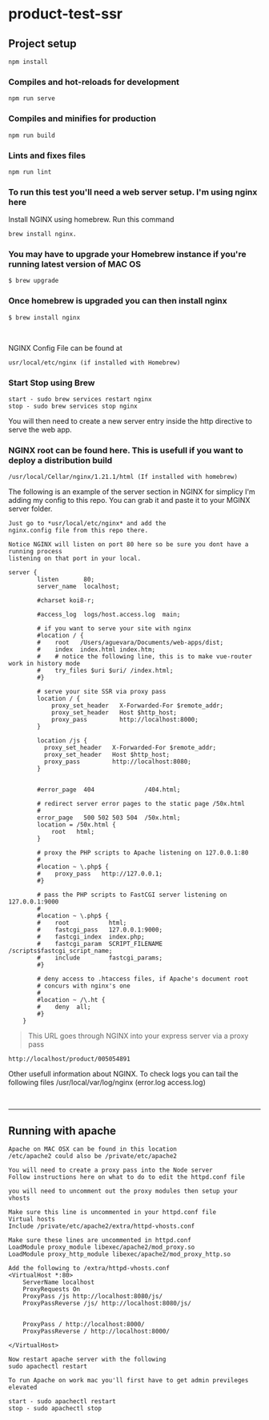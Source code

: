 # product-test-ssr

## Project setup
```
npm install
```

### Compiles and hot-reloads for development
```
npm run serve
```

### Compiles and minifies for production
```
npm run build
```

### Lints and fixes files
```
npm run lint

```
### To run this test you'll need a web server setup.  I'm using nginx here

Install NGINX using homebrew. Run this command
```
brew install nginx.
```

### You may have to upgrade your Homebrew instance if you're running latest version of MAC OS
```
$ brew upgrade
```

### Once homebrew is upgraded you can then install **nginx**
```
$ brew install nginx
```
</br>

NGINX Config File can be found at
```
usr/local/etc/nginx (if installed with Homebrew)
```

### Start Stop using Brew
```
start - sudo brew services restart nginx
stop - sudo brew services stop nginx
```

You will then need to create a new server entry inside the http directive to serve the
web app.

### NGINX root can be found here. This is usefull if you want to deploy a distribution build
```
/usr/local/Cellar/nginx/1.21.1/html (If installed with homebrew)
```


The following is an example of the server section in NGINX for simplicy I'm adding my config to this
repo.  You can grab it and paste it to your MGINX server folder.
```
Just go to *usr/local/etc/nginx* and add the
nginx.config file from this repo there.
```

```
Notice NGINX will listen on port 80 here so be sure you dont have a running process
listening on that port in your local.

server {
        listen       80;
        server_name  localhost;

        #charset koi8-r;

        #access_log  logs/host.access.log  main;

        # if you want to serve your site with nginx
        #location / {
        #    root   /Users/aguevara/Documents/web-apps/dist;
        #    index  index.html index.htm;
        #    # notice the following line, this is to make vue-router work in history mode
        #    try_files $uri $uri/ /index.html;
        #}

        # serve your site SSR via proxy pass
        location / {
            proxy_set_header   X-Forwarded-For $remote_addr;
            proxy_set_header   Host $http_host;
            proxy_pass         http://localhost:8000;
        }

        location /js {
          proxy_set_header   X-Forwarded-For $remote_addr;
          proxy_set_header   Host $http_host;
          proxy_pass         http://localhost:8080;
        }


        #error_page  404              /404.html;

        # redirect server error pages to the static page /50x.html
        #
        error_page   500 502 503 504  /50x.html;
        location = /50x.html {
            root   html;
        }

        # proxy the PHP scripts to Apache listening on 127.0.0.1:80
        #
        #location ~ \.php$ {
        #    proxy_pass   http://127.0.0.1;
        #}

        # pass the PHP scripts to FastCGI server listening on 127.0.0.1:9000
        #
        #location ~ \.php$ {
        #    root           html;
        #    fastcgi_pass   127.0.0.1:9000;
        #    fastcgi_index  index.php;
        #    fastcgi_param  SCRIPT_FILENAME  /scripts$fastcgi_script_name;
        #    include        fastcgi_params;
        #}

        # deny access to .htaccess files, if Apache's document root
        # concurs with nginx's one
        #
        #location ~ /\.ht {
        #    deny  all;
        #}
    }
```

>This URL goes through NGINX into your express server via a proxy pass
```
http://localhost/product/005054891
```

Other usefull information about NGINX.  To check logs you can tail the following files
/usr/local/var/log/nginx (error.log access.log)


</br>

---

## **Running with apache**

```
Apache on MAC OSX can be found in this location
/etc/apache2 could also be /private/etc/apache2

You will need to create a proxy pass into the Node server
Follow instructions here on what to do to edit the httpd.conf file

you will need to uncomment out the proxy modules then setup your vhosts

Make sure this line is uncommented in your httpd.conf file
Virtual hosts
Include /private/etc/apache2/extra/httpd-vhosts.conf

Make sure these lines are uncommented in httpd.conf
LoadModule proxy_module libexec/apache2/mod_proxy.so
LoadModule proxy_http_module libexec/apache2/mod_proxy_http.so

Add the following to /extra/httpd-vhosts.conf
<VirtualHost *:80>
    ServerName localhost
    ProxyRequests On
    ProxyPass /js http://localhost:8080/js/
    ProxyPassReverse /js/ http://localhost:8080/js/


    ProxyPass / http://localhost:8000/
    ProxyPassReverse / http://localhost:8000/

</VirtualHost>

Now restart apache server with the following
sudo apachectl restart

To run Apache on work mac you'll first have to get admin previleges elevated

start - sudo apachectl restart
stop - sudo apachectl stop

```
